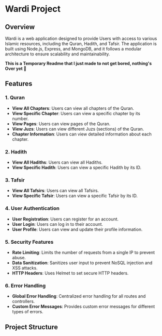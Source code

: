 # Wardi Project

## Overview

Wardi is a web application designed to provide Users with access to various Islamic resources, including the Quran, Hadith, and Tafsir. The application is built using Node.js, Express, and MongoDB, and it follows a modular architecture to ensure scalability and maintainability.

**This is a Temporary Readme that I just made to not get bored, nothing's Over yet 🙂**

## Features

### 1. Quran
- **View All Chapters**: Users can view all chapters of the Quran.
- **View Specific Chapter**: Users can view a specific chapter by its number.
- **View Pages**: Users can view pages of the Quran.
- **View Juzs**: Users can view different Juzs (sections) of the Quran.
- **Chapter Information**: Users can view detailed information about each chapter.

### 2. Hadith
- **View All Hadiths**: Users can view all Hadiths.
- **View Specific Hadith**: Users can view a specific Hadith by its ID.

### 3. Tafsir
- **View All Tafsirs**: Users can view all Tafsirs.
- **View Specific Tafsir**: Users can view a specific Tafsir by its ID.

### 4. User Authentication
- **User Registration**: Users can register for an account.
- **User Login**: Users can log in to their account.
- **User Profile**: Users can view and update their profile information.

### 5. Security Features
- **Rate Limiting**: Limits the number of requests from a single IP to prevent abuse.
- **Data Sanitization**: Sanitizes user input to prevent NoSQL injection and XSS attacks.
- **HTTP Headers**: Uses Helmet to set secure HTTP headers.

### 6. Error Handling
- **Global Error Handling**: Centralized error handling for all routes and controllers.
- **Custom Error Messages**: Provides custom error messages for different types of errors.

## Project Structure
